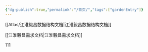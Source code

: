 ```yaml
---
{"dg-publish":true,"permalink":"/首页/","tags":["gardenEntry"]}
---
```



 [[Atlas/江淮毅昌数据结构文档\|江淮毅昌数据结构文档]]

 [[江淮毅昌需求文档\|江淮毅昌需求文档]]

 111